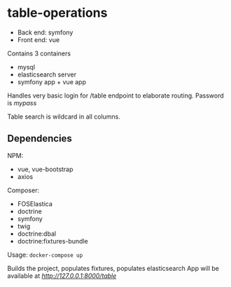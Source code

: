 # table-operations
- Back end: symfony
- Front end: vue 


Contains 3 containers
- mysql
- elasticsearch server
- symfony app + vue app


Handles very basic login for /table endpoint to elaborate routing.
Password is *mypass*

Table search is wildcard in all columns.

## Dependencies

NPM:
- vue, vue-bootstrap
- axios

Composer:
- FOSElastica
- doctrine
- symfony
- twig
- doctrine:dbal
- doctrine:fixtures-bundle

Usage:
 ```docker-compose up``` 

Builds the project, populates fixtures, populates elasticsearch
App will be available at *http://127.0.0.1:8000/table*


